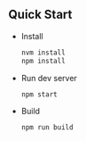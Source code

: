 ## Quick Start
* Install
    ``` sh
    nvm install
    npm install
    ```
* Run dev server
    ``` sh
    npm start
    ```
* Build
    ``` sh
    npm run build
    ```
